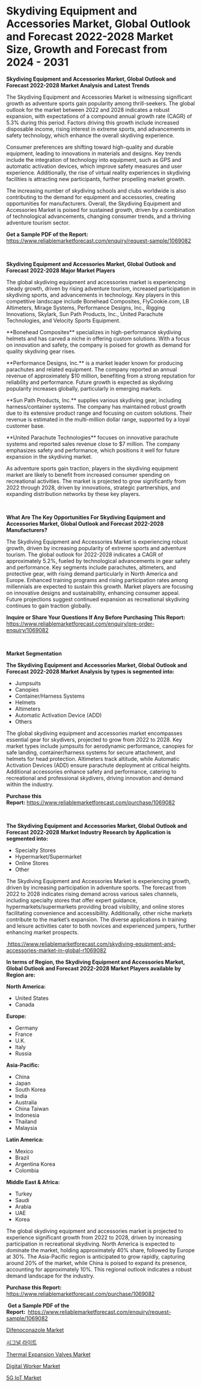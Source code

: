 <p><h1>Skydiving Equipment and Accessories Market, Global Outlook and Forecast 2022-2028 Market Size, Growth and Forecast from 2024 - 2031</h1></p><p><strong>Skydiving Equipment and Accessories Market, Global Outlook and Forecast 2022-2028 Market Analysis and Latest Trends</strong></p>
<p><p>The Skydiving Equipment and Accessories Market is witnessing significant growth as adventure sports gain popularity among thrill-seekers. The global outlook for the market between 2022 and 2028 indicates a robust expansion, with expectations of a compound annual growth rate (CAGR) of 5.3% during this period. Factors driving this growth include increased disposable income, rising interest in extreme sports, and advancements in safety technology, which enhance the overall skydiving experience.</p><p>Consumer preferences are shifting toward high-quality and durable equipment, leading to innovations in materials and designs. Key trends include the integration of technology into equipment, such as GPS and automatic activation devices, which improve safety measures and user experience. Additionally, the rise of virtual reality experiences in skydiving facilities is attracting new participants, further propelling market growth.</p><p>The increasing number of skydiving schools and clubs worldwide is also contributing to the demand for equipment and accessories, creating opportunities for manufacturers. Overall, the Skydiving Equipment and Accessories Market is poised for sustained growth, driven by a combination of technological advancements, changing consumer trends, and a thriving adventure tourism sector.</p></p>
<p><strong>Get a Sample PDF of the Report:&nbsp;</strong> <a href="https://www.reliablemarketforecast.com/enquiry/request-sample/1069082?utm_campaign=1080&utm_medium=2&utm_source=Github&utm_content=ia&utm_term=04122024&utm_id=skydiving-equipment-and-accessories-market-global-outlook-and-forecast-2022-2028">https://www.reliablemarketforecast.com/enquiry/request-sample/1069082</a></p>
<p>&nbsp;</p>
<p><strong>Skydiving Equipment and Accessories Market, Global Outlook and Forecast 2022-2028 Major Market Players</strong></p>
<p><p>The global skydiving equipment and accessories market is experiencing steady growth, driven by rising adventure tourism, increased participation in skydiving sports, and advancements in technology. Key players in this competitive landscape include Bonehead Composites, FlyCookie.com, LB Altimeters, Mirage Systems, Performance Designs, Inc., Rigging Innovations, Skylark, Sun Path Products, Inc., United Parachute Technologies, and Velocity Sports Equipment.</p><p>**Bonehead Composites** specializes in high-performance skydiving helmets and has carved a niche in offering custom solutions. With a focus on innovation and safety, the company is poised for growth as demand for quality skydiving gear rises.</p><p>**Performance Designs, Inc.** is a market leader known for producing parachutes and related equipment. The company reported an annual revenue of approximately $10 million, benefiting from a strong reputation for reliability and performance. Future growth is expected as skydiving popularity increases globally, particularly in emerging markets.</p><p>**Sun Path Products, Inc.** supplies various skydiving gear, including harness/container systems. The company has maintained robust growth due to its extensive product range and focusing on custom solutions. Their revenue is estimated in the multi-million dollar range, supported by a loyal customer base.</p><p>**United Parachute Technologies** focuses on innovative parachute systems and reported sales revenue close to $7 million. The company emphasizes safety and performance, which positions it well for future expansion in the skydiving market.</p><p>As adventure sports gain traction, players in the skydiving equipment market are likely to benefit from increased consumer spending on recreational activities. The market is projected to grow significantly from 2022 through 2028, driven by innovations, strategic partnerships, and expanding distribution networks by these key players.</p></p>
<p>&nbsp;</p>
<p><strong>What Are The Key Opportunities For Skydiving Equipment and Accessories Market, Global Outlook and Forecast 2022-2028 Manufacturers?</strong></p>
<p><p>The Skydiving Equipment and Accessories Market is experiencing robust growth, driven by increasing popularity of extreme sports and adventure tourism. The global outlook for 2022-2028 indicates a CAGR of approximately 5.2%, fueled by technological advancements in gear safety and performance. Key segments include parachutes, altimeters, and protective gear, with rising demand particularly in North America and Europe. Enhanced training programs and rising participation rates among millennials are expected to sustain this growth. Market players are focusing on innovative designs and sustainability, enhancing consumer appeal. Future projections suggest continued expansion as recreational skydiving continues to gain traction globally.</p></p>
<p><strong>Inquire or Share Your Questions If Any Before Purchasing This Report:</strong> <a href="https://www.reliablemarketforecast.com/enquiry/pre-order-enquiry/1069082?utm_campaign=1080&utm_medium=2&utm_source=Github&utm_content=ia&utm_term=04122024&utm_id=skydiving-equipment-and-accessories-market-global-outlook-and-forecast-2022-2028">https://www.reliablemarketforecast.com/enquiry/pre-order-enquiry/1069082</a></p>
<p>&nbsp;</p>
<p><strong>Market Segmentation</strong></p>
<p><strong>The Skydiving Equipment and Accessories Market, Global Outlook and Forecast 2022-2028 Market Analysis by types is segmented into:</strong></p>
<p><ul><li>Jumpsuits</li><li>Canopies</li><li>Container/Harness Systems</li><li>Helmets</li><li>Altimeters</li><li>Automatic Activation Device (ADD)</li><li>Others</li></ul></p>
<p><p>The global skydiving equipment and accessories market encompasses essential gear for skydivers, projected to grow from 2022 to 2028. Key market types include jumpsuits for aerodynamic performance, canopies for safe landing, container/harness systems for secure attachment, and helmets for head protection. Altimeters track altitude, while Automatic Activation Devices (ADD) ensure parachute deployment at critical heights. Additional accessories enhance safety and performance, catering to recreational and professional skydivers, driving innovation and demand within the industry.</p></p>
<p><strong>Purchase this Report:&nbsp;</strong><a href="https://www.reliablemarketforecast.com/purchase/1069082?utm_campaign=1080&utm_medium=2&utm_source=Github&utm_content=ia&utm_term=04122024&utm_id=skydiving-equipment-and-accessories-market-global-outlook-and-forecast-2022-2028">https://www.reliablemarketforecast.com/purchase/1069082</a></p>
<p>&nbsp;</p>
<p><strong>The Skydiving Equipment and Accessories Market, Global Outlook and Forecast 2022-2028 Market Industry Research by Application is segmented into:</strong></p>
<p><ul><li>Specialty Stores</li><li>Hypermarket/Supermarket</li><li>Online Stores</li><li>Other</li></ul></p>
<p><p>The Skydiving Equipment and Accessories Market is experiencing growth, driven by increasing participation in adventure sports. The forecast from 2022 to 2028 indicates rising demand across various sales channels, including specialty stores that offer expert guidance, hypermarkets/supermarkets providing broad visibility, and online stores facilitating convenience and accessibility. Additionally, other niche markets contribute to the market’s expansion. The diverse applications in training and leisure activities cater to both novices and experienced jumpers, further enhancing market prospects.</p></p>
<p><a href="https://www.reliablemarketforecast.com/skydiving-equipment-and-accessories-market-in-global-r1069082?utm_campaign=1080&utm_medium=2&utm_source=Github&utm_content=ia&utm_term=04122024&utm_id=skydiving-equipment-and-accessories-market-global-outlook-and-forecast-2022-2028">&nbsp;https://www.reliablemarketforecast.com/skydiving-equipment-and-accessories-market-in-global-r1069082</a></p>
<p><strong>In terms of Region, the Skydiving Equipment and Accessories Market, Global Outlook and Forecast 2022-2028 Market Players available by Region are:</strong></p>
<p>
    <p> <strong> North America: </strong>
        <ul>
            <li>United States</li>
            <li>Canada</li>
        </ul>
        </p> 
    <p> <strong> Europe: </strong>
        <ul>
            <li>Germany</li>
            <li>France</li>
            <li>U.K.</li>
            <li>Italy</li>
            <li>Russia</li>
        </ul>
        </p> 
    <p> <strong> Asia-Pacific: </strong>
        <ul>
            <li>China</li>
            <li>Japan</li>
            <li>South Korea</li>
            <li>India</li>
            <li>Australia</li>
            <li>China Taiwan</li>
            <li>Indonesia</li>
            <li>Thailand</li>
            <li>Malaysia</li>
        </ul>
        </p> 
    <p> <strong> Latin America: </strong>
        <ul>
            <li>Mexico</li>
            <li>Brazil</li>
            <li>Argentina Korea</li>
            <li>Colombia</li>
        </ul>
        </p> 
    <p> <strong> Middle East & Africa: </strong>
        <ul>
            <li>Turkey</li>
            <li>Saudi</li>
            <li>Arabia</li>
            <li>UAE</li>
            <li>Korea</li>
        </ul>
    </p>
    </p>
<p><p>The global skydiving equipment and accessories market is projected to experience significant growth from 2022 to 2028, driven by increasing participation in recreational skydiving. North America is expected to dominate the market, holding approximately 40% share, followed by Europe at 30%. The Asia-Pacific region is anticipated to grow rapidly, capturing around 20% of the market, while China is poised to expand its presence, accounting for approximately 10%. This regional outlook indicates a robust demand landscape for the industry.</p></p>
<p><strong>Purchase this Report: </strong><a href="https://www.reliablemarketforecast.com/purchase/1069082?utm_campaign=1080&utm_medium=2&utm_source=Github&utm_content=ia&utm_term=04122024&utm_id=skydiving-equipment-and-accessories-market-global-outlook-and-forecast-2022-2028">https://www.reliablemarketforecast.com/purchase/1069082</a></p>
<p>&nbsp;<strong>Get a Sample PDF of the Report:&nbsp;&nbsp;</strong><a href="https://www.reliablemarketforecast.com/enquiry/request-sample/1069082?utm_campaign=1080&utm_medium=2&utm_source=Github&utm_content=ia&utm_term=04122024&utm_id=skydiving-equipment-and-accessories-market-global-outlook-and-forecast-2022-2028">https://www.reliablemarketforecast.com/enquiry/request-sample/1069082</a></p>
<p><strong></strong></p>
<p><p><a href="https://www.linkedin.com/pulse/difenoconazole-industry-sector-market-dynamics-future-scenarios-szrvf?utm_campaign=1080&utm_medium=2&utm_source=Github&utm_content=ia&utm_term=04122024&utm_id=skydiving-equipment-and-accessories-market-global-outlook-and-forecast-2022-2028">Difenoconazole Market</a></p><p><a href="https://github.com/sougarounis/Market-Research-Report-List-6/blob/main/932745727064.md?utm_campaign=1080&utm_medium=2&utm_source=Github&utm_content=ia&utm_term=04122024&utm_id=skydiving-equipment-and-accessories-market-global-outlook-and-forecast-2022-2028">시그널 라이트</a></p><p><a href="https://www.linkedin.com/pulse/thermal-expansion-valves-market-research-report-2024--0ty9e?utm_campaign=1080&utm_medium=2&utm_source=Github&utm_content=ia&utm_term=04122024&utm_id=skydiving-equipment-and-accessories-market-global-outlook-and-forecast-2022-2028">Thermal Expansion Valves Market</a></p><p><a href="https://issuu.com/reportprime-2/docs/digital-worker-market-size-2030.pptx?utm_campaign=1080&utm_medium=2&utm_source=Github&utm_content=ia&utm_term=04122024&utm_id=skydiving-equipment-and-accessories-market-global-outlook-and-forecast-2022-2028">Digital Worker Market</a></p><p><a href="https://issuu.com/reportprime-2/docs/5g-iot-market-size-2030.pptx?utm_campaign=1080&utm_medium=2&utm_source=Github&utm_content=ia&utm_term=04122024&utm_id=skydiving-equipment-and-accessories-market-global-outlook-and-forecast-2022-2028">5G IoT Market</a></p></p>